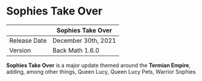 # Sophies Take Over

|             | **Sophies Take Over** |
|-------------|-----------------------|
|Release Date | December 30th, 2021   |
|Version      | Back Math 1.6.0       |

**Sophies Take Over** is a major update themed around the **Termian Empire**, adding, among other things, Queen Lucy, Queen Lucy Pets, Warrior Sophies